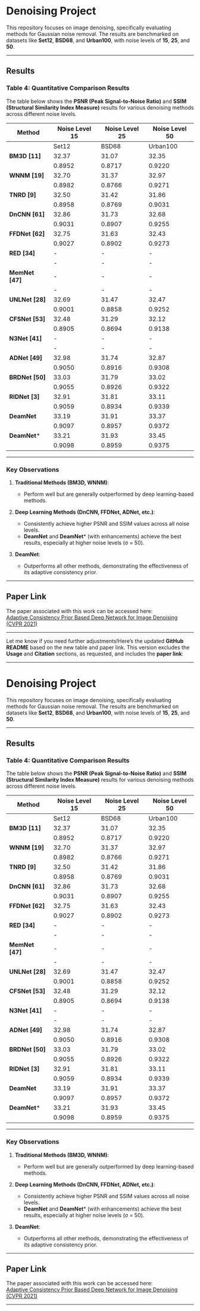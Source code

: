 

# **Denoising Project**

This repository focuses on image denoising, specifically evaluating methods for Gaussian noise removal. The results are benchmarked on datasets like **Set12**, **BSD68**, and **Urban100**, with noise levels of **15**, **25**, and **50**.

---

## **Results**

### **Table 4: Quantitative Comparison Results**
The table below shows the **PSNR (Peak Signal-to-Noise Ratio)** and **SSIM (Structural Similarity Index Measure)** results for various denoising methods across different noise levels.

| Method          | Noise Level 15                     | Noise Level 25                     | Noise Level 50                     |
|-----------------|------------------------------------|------------------------------------|------------------------------------|
|                 | Set12   | BSD68  | Urban100 | Set12   | BSD68  | Urban100 | Set12   | BSD68  | Urban100 |
| **BM3D [11]**   | 32.37   | 31.07  | 32.35    | 29.97   | 28.57  | 29.70    | 26.72   | 25.62  | 25.95    |
|                 | 0.8952  | 0.8717 | 0.9220   | 0.8504  | 0.8013 | 0.8777   | 0.7676  | 0.6864 | 0.7791   |
| **WNNM [19]**   | 32.70   | 31.37  | 32.97    | 30.28   | 28.83  | 30.39    | 27.05   | 25.87  | 26.83    |
|                 | 0.8982  | 0.8766 | 0.9271   | 0.8577  | 0.8087 | 0.8885   | 0.7775  | 0.6982 | 0.8047   |
| **TNRD [9]**    | 32.50   | 31.42  | 31.86    | 30.06   | 28.92  | 29.25    | 26.82   | 25.97  | 25.88    |
|                 | 0.8958  | 0.8769 | 0.9031   | 0.8512  | 0.8093 | 0.8473   | 0.768   | 0.6994 | 0.7563   |
| **DnCNN [61]**  | 32.86   | 31.73  | 32.68    | 30.44   | 29.23  | 29.97    | 27.18   | 26.23  | 26.28    |
|                 | 0.9031  | 0.8907 | 0.9255   | 0.8622  | 0.8278 | 0.8797   | 0.7829  | 0.7189 | 0.7874   |
| **FFDNet [62]** | 32.75   | 31.63  | 32.43    | 30.43   | 29.19  | 29.92    | 27.32   | 26.29  | 26.52    |
|                 | 0.9027  | 0.8902 | 0.9273   | 0.8634  | 0.8289 | 0.8886   | 0.7903  | 0.7245 | 0.8057   |
| **RED [34]**    | -       | -      | -        | -       | -      | -        | 27.34   | 26.35  | 26.48    |
|                 | -       | -      | -        | -       | -      | -        | 0.7897  | 0.7245 | 0.7991   |
| **MemNet [47]** | -       | -      | -        | -       | -      | -        | 27.38   | 26.35  | 26.64    |
|                 | -       | -      | -        | -       | -      | -        | 0.7933  | 0.7297 | 0.8029   |
| **UNLNet [28]** | 32.69   | 31.47  | 32.47    | 30.27   | 28.96  | 29.80    | 27.07   | 26.04  | 26.14    |
|                 | 0.9001  | 0.8858 | 0.9252   | 0.8576  | 0.8197 | 0.8831   | 0.7793  | 0.7129 | 0.7911   |
| **CFSNet [53]** | 32.48   | 31.29  | 32.12    | 30.44   | 29.24  | 29.91    | 27.22   | 26.28  | 26.36    |
|                 | 0.8905  | 0.8694 | 0.9138   | 0.8623  | 0.8290 | 0.8848   | 0.7855  | 0.7206 | 0.7934   |
| **N3Net [41]**  | -       | -      | -        | 30.50   | 29.30  | 30.19    | 27.43   | 26.39  | 26.82    |
|                 | -       | -      | -        | 0.8651  | 0.8329 | 0.8910   | 0.7950  | 0.7302 | 0.8141   |
| **ADNet [49]**  | 32.98   | 31.74  | 32.87    | 30.58   | 29.25  | 30.24    | 27.37   | 26.29  | 26.64    |
|                 | 0.9050  | 0.8916 | 0.9308   | 0.8654  | 0.8294 | 0.8923   | 0.7908  | 0.7216 | 0.8073   |
| **BRDNet [50]** | 33.03   | 31.79  | 33.02    | 30.61   | 29.29  | 30.37    | 27.45   | 26.36  | 26.82    |
|                 | 0.9055  | 0.8926 | 0.9322   | 0.8657  | 0.8309 | 0.8934   | 0.7935  | 0.7265 | 0.8131   |
| **RIDNet [3]**  | 32.91   | 31.81  | 33.11    | 30.60   | 29.34  | 30.49    | 27.43   | 26.40  | 26.73    |
|                 | 0.9059  | 0.8934 | 0.9339   | 0.8672  | 0.8331 | 0.8975   | 0.7932  | 0.7267 | 0.8132   |
| **DeamNet**     | 33.19   | 31.91  | 33.37    | 30.81   | 29.44  | 30.85    | 27.74   | 26.54  | 27.53    |
|                 | 0.9097  | 0.8957 | 0.9372   | 0.8717  | 0.8373 | 0.9048   | 0.8057  | 0.7368 | 0.8373   |
| **DeamNet***    | 33.21   | 31.93  | 33.45    | 30.86   | 29.46  | 30.95    | 27.81   | 26.57  | 27.66    |
|                 | 0.9098  | 0.8959 | 0.9375   | 0.8720  | 0.8374 | 0.9056   | 0.8067  | 0.7370 | 0.8400   |

---

### **Key Observations**
1. **Traditional Methods (BM3D, WNNM)**:
   - Perform well but are generally outperformed by deep learning-based methods.

2. **Deep Learning Methods (DnCNN, FFDNet, ADNet, etc.)**:
   - Consistently achieve higher PSNR and SSIM values across all noise levels.
   - **DeamNet** and **DeamNet*** (with enhancements) achieve the best results, especially at higher noise levels (σ = 50).

3. **DeamNet**:
   - Outperforms all other methods, demonstrating the effectiveness of its adaptive consistency prior.

---

## **Paper Link**
The paper associated with this work can be accessed here:  
[Adaptive Consistency Prior Based Deep Network for Image Denoising (CVPR 2021)](https://openaccess.thecvf.com/content/CVPR2021/papers/Ren_Adaptive_Consistency_Prior_Based_Deep_Network_for_Image_Denoising_CVPR_2021_paper.pdf)

---

Let me know if you need further adjustments!Here’s the updated **GitHub README** based on the new table and paper link. This version excludes the **Usage** and **Citation** sections, as requested, and includes the **paper link**:

---

# **Denoising Project**

This repository focuses on image denoising, specifically evaluating methods for Gaussian noise removal. The results are benchmarked on datasets like **Set12**, **BSD68**, and **Urban100**, with noise levels of **15**, **25**, and **50**.

---

## **Results**

### **Table 4: Quantitative Comparison Results**
The table below shows the **PSNR (Peak Signal-to-Noise Ratio)** and **SSIM (Structural Similarity Index Measure)** results for various denoising methods across different noise levels.

| Method          | Noise Level 15                     | Noise Level 25                     | Noise Level 50                     |
|-----------------|------------------------------------|------------------------------------|------------------------------------|
|                 | Set12   | BSD68  | Urban100 | Set12   | BSD68  | Urban100 | Set12   | BSD68  | Urban100 |
| **BM3D [11]**   | 32.37   | 31.07  | 32.35    | 29.97   | 28.57  | 29.70    | 26.72   | 25.62  | 25.95    |
|                 | 0.8952  | 0.8717 | 0.9220   | 0.8504  | 0.8013 | 0.8777   | 0.7676  | 0.6864 | 0.7791   |
| **WNNM [19]**   | 32.70   | 31.37  | 32.97    | 30.28   | 28.83  | 30.39    | 27.05   | 25.87  | 26.83    |
|                 | 0.8982  | 0.8766 | 0.9271   | 0.8577  | 0.8087 | 0.8885   | 0.7775  | 0.6982 | 0.8047   |
| **TNRD [9]**    | 32.50   | 31.42  | 31.86    | 30.06   | 28.92  | 29.25    | 26.82   | 25.97  | 25.88    |
|                 | 0.8958  | 0.8769 | 0.9031   | 0.8512  | 0.8093 | 0.8473   | 0.768   | 0.6994 | 0.7563   |
| **DnCNN [61]**  | 32.86   | 31.73  | 32.68    | 30.44   | 29.23  | 29.97    | 27.18   | 26.23  | 26.28    |
|                 | 0.9031  | 0.8907 | 0.9255   | 0.8622  | 0.8278 | 0.8797   | 0.7829  | 0.7189 | 0.7874   |
| **FFDNet [62]** | 32.75   | 31.63  | 32.43    | 30.43   | 29.19  | 29.92    | 27.32   | 26.29  | 26.52    |
|                 | 0.9027  | 0.8902 | 0.9273   | 0.8634  | 0.8289 | 0.8886   | 0.7903  | 0.7245 | 0.8057   |
| **RED [34]**    | -       | -      | -        | -       | -      | -        | 27.34   | 26.35  | 26.48    |
|                 | -       | -      | -        | -       | -      | -        | 0.7897  | 0.7245 | 0.7991   |
| **MemNet [47]** | -       | -      | -        | -       | -      | -        | 27.38   | 26.35  | 26.64    |
|                 | -       | -      | -        | -       | -      | -        | 0.7933  | 0.7297 | 0.8029   |
| **UNLNet [28]** | 32.69   | 31.47  | 32.47    | 30.27   | 28.96  | 29.80    | 27.07   | 26.04  | 26.14    |
|                 | 0.9001  | 0.8858 | 0.9252   | 0.8576  | 0.8197 | 0.8831   | 0.7793  | 0.7129 | 0.7911   |
| **CFSNet [53]** | 32.48   | 31.29  | 32.12    | 30.44   | 29.24  | 29.91    | 27.22   | 26.28  | 26.36    |
|                 | 0.8905  | 0.8694 | 0.9138   | 0.8623  | 0.8290 | 0.8848   | 0.7855  | 0.7206 | 0.7934   |
| **N3Net [41]**  | -       | -      | -        | 30.50   | 29.30  | 30.19    | 27.43   | 26.39  | 26.82    |
|                 | -       | -      | -        | 0.8651  | 0.8329 | 0.8910   | 0.7950  | 0.7302 | 0.8141   |
| **ADNet [49]**  | 32.98   | 31.74  | 32.87    | 30.58   | 29.25  | 30.24    | 27.37   | 26.29  | 26.64    |
|                 | 0.9050  | 0.8916 | 0.9308   | 0.8654  | 0.8294 | 0.8923   | 0.7908  | 0.7216 | 0.8073   |
| **BRDNet [50]** | 33.03   | 31.79  | 33.02    | 30.61   | 29.29  | 30.37    | 27.45   | 26.36  | 26.82    |
|                 | 0.9055  | 0.8926 | 0.9322   | 0.8657  | 0.8309 | 0.8934   | 0.7935  | 0.7265 | 0.8131   |
| **RIDNet [3]**  | 32.91   | 31.81  | 33.11    | 30.60   | 29.34  | 30.49    | 27.43   | 26.40  | 26.73    |
|                 | 0.9059  | 0.8934 | 0.9339   | 0.8672  | 0.8331 | 0.8975   | 0.7932  | 0.7267 | 0.8132   |
| **DeamNet**     | 33.19   | 31.91  | 33.37    | 30.81   | 29.44  | 30.85    | 27.74   | 26.54  | 27.53    |
|                 | 0.9097  | 0.8957 | 0.9372   | 0.8717  | 0.8373 | 0.9048   | 0.8057  | 0.7368 | 0.8373   |
| **DeamNet***    | 33.21   | 31.93  | 33.45    | 30.86   | 29.46  | 30.95    | 27.81   | 26.57  | 27.66    |
|                 | 0.9098  | 0.8959 | 0.9375   | 0.8720  | 0.8374 | 0.9056   | 0.8067  | 0.7370 | 0.8400   |

---

### **Key Observations**
1. **Traditional Methods (BM3D, WNNM)**:
   - Perform well but are generally outperformed by deep learning-based methods.

2. **Deep Learning Methods (DnCNN, FFDNet, ADNet, etc.)**:
   - Consistently achieve higher PSNR and SSIM values across all noise levels.
   - **DeamNet** and **DeamNet*** (with enhancements) achieve the best results, especially at higher noise levels (σ = 50).

3. **DeamNet**:
   - Outperforms all other methods, demonstrating the effectiveness of its adaptive consistency prior.

---

## **Paper Link**
The paper associated with this work can be accessed here:  
[Adaptive Consistency Prior Based Deep Network for Image Denoising (CVPR 2021)](https://openaccess.thecvf.com/content/CVPR2021/papers/Ren_Adaptive_Consistency_Prior_Based_Deep_Network_for_Image_Denoising_CVPR_2021_paper.pdf)

---
